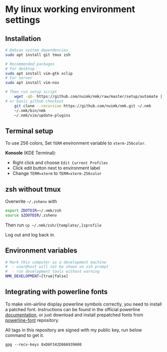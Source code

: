# My linux working environment settings

## Installation

```sh
# Debian system dependencies
sudo apt install git tmux zsh

# Recommended packages
# For desktop
sudo apt install vim-gtk xclip
# For server
sudo apt install vim-nox

# Then run setup script
    wget -qO- https://github.com/nuimk/nmk/raw/master/setup/automate | zsh
# or basic github checkout
    git clone --recursive https://github.com/nuimk/nmk.git ~/.nmk
    ~/.nmk/bin/nmk
    ~/.nmk/vim/update-plugins
```


## Terminal setup

To use 256 colors, Set `TERM` environment variable to `xterm-256color`.

**Konsole** (KDE Terminal):
- Right click and choose `Edit Current Profiles`
- Click edit button next to environment label
- Change `TERM=xterm` to `TERM=xterm-256color`


## zsh without tmux

Overwrite `~/.zshenv` with
```sh
export ZDOTDIR=~/.nmk/zsh
source $ZDOTDIR/.zshenv
```

Then run `cp ~/.nmk/zsh/{template/,}zprofile`

Log out and log back in.


## Environment variables

```sh
# Mark this computer as a development machine
#  - user@host will not be shown on zsh prompt
#  - run development tools without warning
NMK_DEVELOPMENT=[true|false]
```


## Integrating with powerline fonts

To make vim-airline display powerline symbols correctly, you need to install a patched font. Instructions can be found in the official powerline [documentation][1], or just download and install prepatched fonts from [powerline-font][2] repository.


All tags in this repository are signed with my public key, run below command to get it.

`gpg --recv-keys 0xD6F342D866939600`



[1]: https://powerline.readthedocs.org/en/latest/installation/linux.html#fonts-installation
[2]: https://github.com/Lokaltog/powerline-fonts
